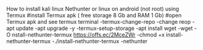How to install kali linux Nethunter or linux on android (not root) using Termux
#install Termux apk ( free storage 8 Gb and RAM 1 Gb)
#open Termux apk and see termux terminal
-termux-change-repo 
-change reop
-apt update
-apt upgrade -y
-termux-setup-storage
-apt install wget
-wget -O nstall-nethunter-termux https://offs.ec/2MceZWr
-chmod +x install-nethunter-termux
-./install-nethunter-termux
-nethunter
